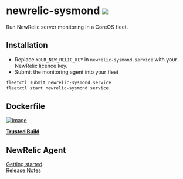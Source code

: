 # newrelic-sysmond [![](https://images.microbadger.com/badges/image/johanneswuerbach/newrelic-sysmond.svg)](https://microbadger.com/images/johanneswuerbach/newrelic-sysmond)

Run NewRelic server monitoring in a CoreOS fleet.

## Installation
* Replace `YOUR_NEW_RELIC_KEY` in `newrelic-sysmond.service` with your NewRelic licence key.
* Submit the monitoring agent into your fleet

```bash
fleetctl submit newrelic-sysmond.service
fleetctl start newrelic-sysmond.service
```

## Dockerfile

[![image](https://d207aa93qlcgug.cloudfront.net/img/icons/framed-icon-checked-repository.svg)](https://registry.hub.docker.com/u/johanneswuerbach/newrelic-sysmond/)

[**Trusted Build**](https://registry.hub.docker.com/u/johanneswuerbach/newrelic-sysmond/)

## NewRelic Agent

[Getting started](https://docs.newrelic.com/docs/server/new-relic-servers)  
[Release Notes](https://docs.newrelic.com/docs/releases/linux_server/)
